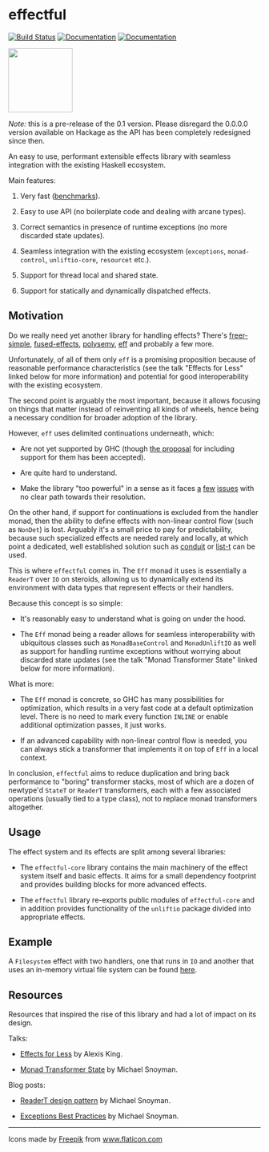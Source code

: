 # effectful

[![Build Status](https://github.com/arybczak/effectful/workflows/Haskell-CI/badge.svg?branch=master)](https://github.com/arybczak/effectful/actions?query=branch%3Amaster)
[![Documentation](https://img.shields.io/static/v1?label=docs&message=effectful-core-0.1&color=informational)](https://rybczak.net/files/effectful/effectful-core-0.1-docs)
[![Documentation](https://img.shields.io/static/v1?label=docs&message=effectful-0.1&color=informational)](https://rybczak.net/files/effectful/effectful-0.1-docs)

<img src="https://user-images.githubusercontent.com/387658/127747903-f728437f-2ee4-47b8-9f0c-5102fd44c8e4.png" width="128">

*Note:* this is a pre-release of the 0.1 version. Please disregard the 0.0.0.0
version available on Hackage as the API has been completely redesigned since
then.

An easy to use, performant extensible effects library with seamless integration
with the existing Haskell ecosystem.

Main features:

1. Very fast
   ([benchmarks](https://github.com/haskell-effectful/effectful/tree/master/benchmarks)).

2. Easy to use API (no boilerplate code and dealing with arcane types).

3. Correct semantics in presence of runtime exceptions (no more discarded state
   updates).

4. Seamless integration with the existing ecosystem (`exceptions`,
   `monad-control`, `unliftio-core`, `resourcet` etc.).

5. Support for thread local and shared state.

6. Support for statically and dynamically dispatched effects.

## Motivation

Do we really need yet another library for handling effects? There's
[freer-simple](https://hackage.haskell.org/package/freer-simple),
[fused-effects](https://hackage.haskell.org/package/fused-effects),
[polysemy](https://hackage.haskell.org/package/polysemy),
[eff](https://github.com/hasura/eff) and probably a few more.

Unfortunately, of all of them only `eff` is a promising proposition because of
reasonable performance characteristics (see the talk "Effects for Less" linked
below for more information) and potential for good interoperability with the
existing ecosystem.

The second point is arguably the most important, because it allows focusing on
things that matter instead of reinventing all kinds of wheels, hence being a
necessary condition for broader adoption of the library.

However, `eff` uses delimited continuations underneath, which:

- Are not yet supported by GHC (though [the
proposal](https://github.com/ghc-proposals/ghc-proposals/pull/313) for including
support for them has been accepted).

- Are quite hard to understand.

- Make the library "too powerful" in a sense as it faces
  [a](https://github.com/hasura/eff/issues/13)
  [few](https://github.com/hasura/eff/issues/7)
  [issues](https://github.com/hasura/eff/issues/12) with no clear path towards
  their resolution.

On the other hand, if support for continuations is excluded from the handler
monad, then the ability to define effects with non-linear control flow (such as
`NonDet`) is lost. Arguably it's a small price to pay for predictability,
because such specialized effects are needed rarely and locally, at which point a
dedicated, well established solution such as
[conduit](https://hackage.haskell.org/package/conduit) or
[list-t](https://hackage.haskell.org/package/list-t) can be used.

This is where `effectful` comes in. The `Eff` monad it uses is essentially a
`ReaderT` over `IO` on steroids, allowing us to dynamically extend its
environment with data types that represent effects or their handlers.

Because this concept is so simple:

- It's reasonably easy to understand what is going on under the hood.

- The `Eff` monad being a reader allows for seamless interoperability with
  ubiquitous classes such as `MonadBaseControl` and `MonadUnliftIO` as well as
  support for handling runtime exceptions without worrying about discarded state
  updates (see the talk "Monad Transformer State" linked below for more
  information).

What is more:

- The `Eff` monad is concrete, so GHC has many possibilities for optimization,
  which results in a very fast code at a default optimization level. There is no
  need to mark every function `INLINE` or enable additional optimization passes,
  it just works.

- If an advanced capability with non-linear control flow is needed, you can
  always stick a transformer that implements it on top of `Eff` in a local
  context.

In conclusion, `effectful` aims to reduce duplication and bring back performance
to "boring" transformer stacks, most of which are a dozen of newtype'd `StateT`
or `ReaderT` transformers, each with a few associated operations (usually tied
to a type class), not to replace monad transformers altogether.

## Usage

The effect system and its effects are split among several libraries:

- The `effectful-core` library contains the main machinery of the effect system
  itself and basic effects. It aims for a small dependency footprint and
  provides building blocks for more advanced effects.

- The `effectful` library re-exports public modules of `effectful-core` and in
  addition provides functionality of the `unliftio` package divided into
  appropriate effects.

## Example

A `Filesystem` effect with two handlers, one that runs in `IO` and another that
uses an in-memory virtual file system can be found
[here](https://github.com/arybczak/effectful/blob/master/effectful/examples/FileSystem.hs).

## Resources

Resources that inspired the rise of this library and had a lot of impact on its
design.

Talks:

* [Effects for Less](https://www.youtube.com/watch?v=0jI-AlWEwYI) by Alexis King.

* [Monad Transformer State](https://www.youtube.com/watch?v=KZIN9f9rI34) by Michael Snoyman.

Blog posts:

* [ReaderT design pattern](https://www.fpcomplete.com/blog/2017/06/readert-design-pattern/) by Michael Snoyman.

* [Exceptions Best Practices](https://www.fpcomplete.com/blog/2016/11/exceptions-best-practices-haskell/) by Michael Snoyman.

----------------------------------------

<div>Icons made by <a href="https://www.freepik.com" title="Freepik">Freepik</a> from <a href="https://www.flaticon.com/" title="Flaticon">www.flaticon.com</a></div>
